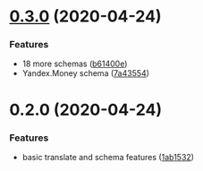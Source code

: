 # [0.3.0](https://github.com/nalgeon/iuliia-js/compare/v0.2.0...v0.3.0) (2020-04-24)

### Features

-   18 more schemas ([b61400e](https://github.com/nalgeon/iuliia-js/commit/b61400e3a12cbfaf83652f5e9809d35fb94ce2c1))
-   Yandex.Money schema ([7a43554](https://github.com/nalgeon/iuliia-js/commit/7a43554385f951fae39b10a49411e6a080380b5c))

# 0.2.0 (2020-04-24)

### Features

-   basic translate and schema features ([1ab1532](https://github.com/nalgeon/iuliia-js/commit/1ab1532392adf36cbc8b9d62e63e38435e53a7d3))
